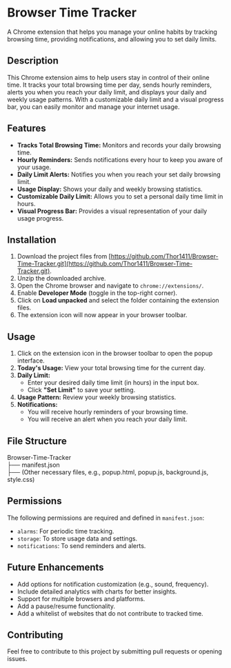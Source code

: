 Browser Time Tracker
=====================

A Chrome extension that helps you manage your online habits by tracking browsing time, providing notifications, and allowing you to set daily limits.

Description
-----------

This Chrome extension aims to help users stay in control of their online time. It tracks your total browsing time per day, sends hourly reminders, alerts you when you reach your daily limit, and displays your daily and weekly usage patterns. With a customizable daily limit and a visual progress bar, you can easily monitor and manage your internet usage.

Features
--------

* **Tracks Total Browsing Time:** Monitors and records your daily browsing time.
* **Hourly Reminders:** Sends notifications every hour to keep you aware of your usage.
* **Daily Limit Alerts:** Notifies you when you reach your set daily browsing limit.
* **Usage Display:** Shows your daily and weekly browsing statistics.
* **Customizable Daily Limit:** Allows you to set a personal daily time limit in hours.
* **Visual Progress Bar:** Provides a visual representation of your daily usage progress.

Installation
------------

1.  Download the project files from [https://github.com/Thor1411/Browser-Time-Tracker.git](https://github.com/Thor1411/Browser-Time-Tracker.git).
2.  Unzip the downloaded archive.
3.  Open the Chrome browser and navigate to `chrome://extensions/`.
4.  Enable **Developer Mode** (toggle in the top-right corner).
5.  Click on **Load unpacked** and select the folder containing the extension files.
6.  The extension icon will now appear in your browser toolbar.

Usage
-----

1.  Click on the extension icon in the browser toolbar to open the popup interface.
2.  **Today's Usage:** View your total browsing time for the current day.
3.  **Daily Limit:**
    * Enter your desired daily time limit (in hours) in the input box.
    * Click **"Set Limit"** to save your setting.
4.  **Usage Pattern:** Review your weekly browsing statistics.
5.  **Notifications:**
    * You will receive hourly reminders of your browsing time.
    * You will receive an alert when you reach your daily limit.

File Structure
--------------

Browser-Time-Tracker  
├── manifest.json  
├── (Other necessary files, e.g., popup.html, popup.js, background.js, style.css)  


Permissions
-----------

The following permissions are required and defined in `manifest.json`:

* `alarms`: For periodic time tracking.
* `storage`: To store usage data and settings.
* `notifications`: To send reminders and alerts.

Future Enhancements
-------------------

* Add options for notification customization (e.g., sound, frequency).
* Include detailed analytics with charts for better insights.
* Support for multiple browsers and platforms.
* Add a pause/resume functionality.
* Add a whitelist of websites that do not contribute to tracked time.

Contributing
------------

Feel free to contribute to this project by submitting pull requests or opening issues.
